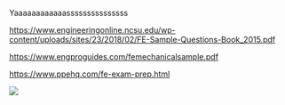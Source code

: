 Yaaaaaaaaaaaasssssssssssssss

https://www.engineeringonline.ncsu.edu/wp-content/uploads/sites/23/2018/02/FE-Sample-Questions-Book_2015.pdf

https://www.engproguides.com/femechanicalsample.pdf

https://www.ppehq.com/fe-exam-prep.html

<img src="https://raw.githubusercontent.com/machavezg9/EIT_Prep/master/ReferenceFiles/f_frank.gif">
